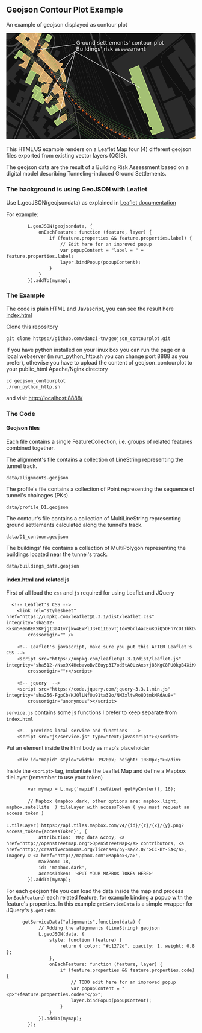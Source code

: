 ## Geojson Contour Plot Example

An example of geojson displayed as contour plot

![Screenshot](images/screenshot.png)

This HTML/JS example renders on a Leaflet Map four (4) different geojson files exported from existing vector layers (QGIS). 

The geojson data are the result of a Building Risk Assessment based on a digital model describing Tunneling-induced Ground Settlements.

### The background is using GeoJSON with Leaflet

Use L.geoJSON(geojsondata) as explained in  [Leaflet documentation](https://github.com/Leaflet/Leaflet/blob/master/docs/examples/geojson/index.md)

For example:

```
        L.geoJSON(geojsondata, {
            onEachFeature: function (feature, layer) {
                if (feature.properties && feature.properties.label) {
                    // Edit here for an improved popup
                    var popupContent = "label = " + feature.properties.label;
                    layer.bindPopup(popupContent);
                }
            }
        }).addTo(mymap);
```

### The Example

The code is plain HTML and Javascript, you can see the result here [index.html](https://danzi-tn.github.io/geojson_contourplot/)

Clone this repository

```
git clone https://github.com/danzi-tn/geojson_contourplot.git
```

If you have python installed on your linux box you can run the page on a local webserver (in run_python_http.sh you can change port 8888 as you prefer), othewise you have to upload the content of geojson_contourplot to your public_html Apache/Nginx directory

```
cd geojson_contourplot
./run_python_http.sh
```

and visit [http://localhost:8888/](http://localhost:8888/)

### The Code

#### Geojson files
Each file contains a single FeatureCollection, i.e. groups of related features combined together.

The alignment's file contains a collection of LineString representing the tunnel track.
```
data/alignments.geojson
```

The profile's file contains a collection of Point representing the sequence of tunnel's chainages (PKs).
```
data/profile_D1.geojson
```

The contour's file contains a collection of MultiLineString representing ground settlements calculated along the tunnel's track.
```
data/D1_contour.geojson
```

The buildings' file contains a collection of MultiPolygon representing the buildings located near the tunnel's track.
```
data/buildings_data.geojson
```

#### index.html and related js

First of all load the ```css``` and ```js``` required for using Leaflet and JQuery 

```
  <!-- Leaflet's CSS -->
    <link rel="stylesheet" href="https://unpkg.com/leaflet@1.3.1/dist/leaflet.css" integrity="sha512-Rksm5RenBEKSKFjgI3a41vrjkw4EVPlJ3+OiI65vTjIdo9brlAacEuKOiQ5OFh7cOI1bkDwLqdLw3Zg0cRJAAQ=="
        crossorigin="" />

    <!-- Leaflet's javascript, make sure you put this AFTER Leaflet's CSS -->
    <script src="https://unpkg.com/leaflet@1.3.1/dist/leaflet.js" integrity="sha512-/Nsx9X4HebavoBvEBuyp3I7od5tA0UzAxs+j83KgC8PU0kgB4XiK4Lfe4y4cgBtaRJQEIFCW+oC506aPT2L1zw=="
        crossorigin=""></script>

    <!-- jquery  -->
    <script src="https://code.jquery.com/jquery-3.3.1.min.js" integrity="sha256-FgpCb/KJQlLNfOu91ta32o/NMZxltwRo8QtmkMRdAu8="
        crossorigin="anonymous"></script>
```

```service.js``` contains some js functions I prefer to keep separate from ```index.html```

```
    <!-- provides local service and functions  -->
    <script src="js/service.js" type="text/javascript"></script>
```


Put an element inside the html body as map's placeholder

```
    <div id="mapid" style="width: 1920px; height: 1080px;"></div>
```

Inside the ```<script>``` tag, instantiate the Leaflet Map and define a Mapbox tileLayer (remember to use your token)

```
        var mymap = L.map('mapid').setView( getMyCenter(), 16);

        // Mapbox (mapbox.dark, other options are: mapbox.light, mapbox.satellite  ) tileLayer with accessToken ( you must request an access token )
        L.tileLayer('https://api.tiles.mapbox.com/v4/{id}/{z}/{x}/{y}.png?access_token={accessToken}', {
            attribution: 'Map data &copy; <a href="http://openstreetmap.org">OpenStreetMap</a> contributors, <a href="http://creativecommons.org/licenses/by-sa/2.0/">CC-BY-SA</a>, Imagery © <a href="http://mapbox.com">Mapbox</a>',
            maxZoom: 18,
            id: 'mapbox.dark',
            accessToken: '<PUT YOUR MAPBOX TOKEN HERE>'
        }).addTo(mymap);
```

For each geojson file you can load the data inside the map and process (```onEachFeature```) each related feature, for example binding a popup with the feature's properties. In this example ```getServiceData``` is a simple wrapper for JQuery's ```$.getJSON```.

```
      getServiceData("alignments",function(data) {
            // Adding the alignments (LineString) geojson
            L.geoJSON(data, {
                style: function (feature) {
                    return { color: "#c1272d", opacity: 1, weight: 0.8 };
                },
                onEachFeature: function (feature, layer) {
                    if (feature.properties && feature.properties.code) {
                        // TODO edit here for an improved popup
                        var popupContent = "<p>"+feature.properties.code+"</p>";
                        layer.bindPopup(popupContent);
                    }
                }
            }).addTo(mymap);
        });
```